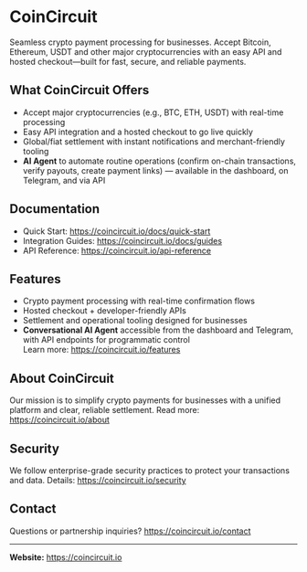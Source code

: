 # CoinCircuit

Seamless crypto payment processing for businesses. Accept Bitcoin, Ethereum, USDT and other major cryptocurrencies with an easy API and hosted checkout—built for fast, secure, and reliable payments.

## What CoinCircuit Offers
- Accept major cryptocurrencies (e.g., BTC, ETH, USDT) with real-time processing
- Easy API integration and a hosted checkout to go live quickly
- Global/fiat settlement with instant notifications and merchant-friendly tooling
- **AI Agent** to automate routine operations (confirm on-chain transactions, verify payouts, create payment links) — available in the dashboard, on Telegram, and via API

## Documentation
- Quick Start: https://coincircuit.io/docs/quick-start
- Integration Guides: https://coincircuit.io/docs/guides
- API Reference: https://coincircuit.io/api-reference

## Features
- Crypto payment processing with real-time confirmation flows  
- Hosted checkout + developer-friendly APIs  
- Settlement and operational tooling designed for businesses  
- **Conversational AI Agent** accessible from the dashboard and Telegram, with API endpoints for programmatic control  
Learn more: https://coincircuit.io/features

## About CoinCircuit
Our mission is to simplify crypto payments for businesses with a unified platform and clear, reliable settlement. Read more: https://coincircuit.io/about

## Security
We follow enterprise-grade security practices to protect your transactions and data. Details: https://coincircuit.io/security

## Contact
Questions or partnership inquiries? https://coincircuit.io/contact

---

**Website:** https://coincircuit.io
